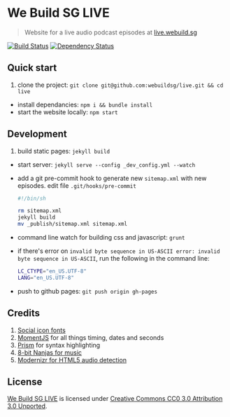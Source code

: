 # We Build SG LIVE

> Website for a live audio podcast episodes at [live.webuild.sg](https://live.webuild.sg)

[![Build Status](https://travis-ci.org/webuildsg/live.svg)](https://travis-ci.org/webuildsg/live) [![Dependency Status](https://gemnasium.com/webuildsg/live.svg)](https://gemnasium.com/webuildsg/live)

## Quick start

1. clone the project: `git clone git@github.com:webuildsg/live.git && cd live`
- install dependancies: `npm i && bundle install`
- start the website locally: `npm start`

## Development

1. build static pages: `jekyll build`
- start server: `jekyll serve --config _dev_config.yml --watch`
- add a git pre-commit hook to generate new `sitemap.xml` with new episodes. edit file `.git/hooks/pre-commit`

  ```sh
  #!/bin/sh

  rm sitemap.xml
  jekyll build
  mv _publish/sitemap.xml sitemap.xml
  ```
- command line watch for building css and javascript: `grunt`
- if there's error on `invalid byte sequence in US-ASCII
error: invalid byte sequence in US-ASCII`, run the following in the command line:

  ```sh
  LC_CTYPE="en_US.UTF-8"
  LANG="en_US.UTF-8"
  ```

- push to github pages: `git push origin gh-pages`

## Credits

1. [Social icon fonts](http://drinchev.github.io/monosocialiconsfont/)
1. [MomentJS](http://momentjs.com/) for all things timing, dates and seconds
1. [Prism](http://prismjs.com/index.html) for syntax highlighting
1. [8-bit Nanjas for music](http://freemusicarchive.org/music/8-Bit_Ninjas/Party_in_Space/kzz007_-_12_-_8-bit_ninjas_-_shiny_spaceship)
1. [Modernizr for HTML5 audio detection](http://modernizr.com/)

## License

[We Build SG LIVE](http://live.webuild.sg) is licensed under [Creative Commons CC0 3.0 Attribution 3.0 Unported](http://creativecommons.org/licenses/by/3.0).
